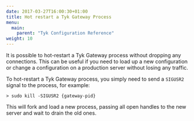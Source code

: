 ```yaml
---
date: 2017-03-27T16:00:30+01:00
title: Hot restart a Tyk Gateway Process
menu:
  main:
    parent: "Tyk Configuration Reference"
weight: 10 
---
```


It is possible to hot-restart a Tyk Gateway process without dropping any connections. This can be useful if you need to load up a new configuration or change a configuration on a production server without losing any traffic.

To hot-restart a Tyk Gateway process, you simply need to send a `SIGUSR2` signal to the process, for example:

```{.copyWrapper}
> sudo kill -SIGUSR2 {gateway-pid}
```

This will fork and load a new process, passing all open handles to the new server and wait to drain the old ones.